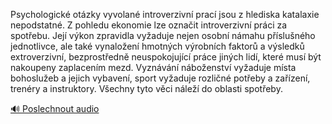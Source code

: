 
Psychologické otázky vyvolané introverzivní prací jsou z hlediska katalaxie nepodstatné. Z pohledu ekonomie lze označit introverzivní práci za spotřebu. Její výkon zpravidla vyžaduje nejen osobní námahu příslušného jednotlivce, ale také vynaložení hmotných výrobních faktorů a výsledků extroverzivní, bezprostředně neuspokojující práce jiných lidí, které musí být nakoupeny zaplacením mezd. Vyznávání náboženství vyžaduje místa bohoslužeb a jejich vybavení, sport vyžaduje rozličné potřeby a zařízení, trenéry a instruktory. Všechny tyto věci náleží do oblasti spotřeby.

[🔊 Poslechnout audio](/data/7-paragraphs/audio/chapter_105/para_010-Psychologick-otzky-vyvolan-introverzivn-prac.mp3)
